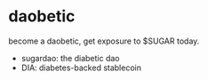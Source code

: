 daobetic
========

become a daobetic, get exposure to $SUGAR today.

* sugardao: the diabetic dao
* DIA: diabetes-backed stablecoin